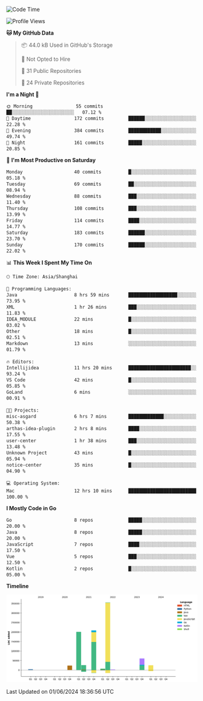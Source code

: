 <!--START_SECTION:waka-->
![Code Time](http://img.shields.io/badge/Code%20Time-2%2C398%20hrs%2028%20mins-blue)

![Profile Views](http://img.shields.io/badge/Profile%20Views-0-blue)

**🐱 My GitHub Data** 

> 📦 44.0 kB Used in GitHub's Storage 
 > 
> 🚫 Not Opted to Hire
 > 
> 📜 31 Public Repositories 
 > 
> 🔑 24 Private Repositories 
 > 
**I'm a Night 🦉** 

```text
🌞 Morning                55 commits          ██░░░░░░░░░░░░░░░░░░░░░░░   07.12 % 
🌆 Daytime                172 commits         ██████░░░░░░░░░░░░░░░░░░░   22.28 % 
🌃 Evening                384 commits         ████████████░░░░░░░░░░░░░   49.74 % 
🌙 Night                  161 commits         █████░░░░░░░░░░░░░░░░░░░░   20.85 % 
```
📅 **I'm Most Productive on Saturday** 

```text
Monday                   40 commits          █░░░░░░░░░░░░░░░░░░░░░░░░   05.18 % 
Tuesday                  69 commits          ██░░░░░░░░░░░░░░░░░░░░░░░   08.94 % 
Wednesday                88 commits          ███░░░░░░░░░░░░░░░░░░░░░░   11.40 % 
Thursday                 108 commits         ███░░░░░░░░░░░░░░░░░░░░░░   13.99 % 
Friday                   114 commits         ████░░░░░░░░░░░░░░░░░░░░░   14.77 % 
Saturday                 183 commits         ██████░░░░░░░░░░░░░░░░░░░   23.70 % 
Sunday                   170 commits         ██████░░░░░░░░░░░░░░░░░░░   22.02 % 
```


📊 **This Week I Spent My Time On** 

```text
🕑︎ Time Zone: Asia/Shanghai

💬 Programming Languages: 
Java                     8 hrs 59 mins       ██████████████████░░░░░░░   73.95 % 
XML                      1 hr 26 mins        ███░░░░░░░░░░░░░░░░░░░░░░   11.83 % 
IDEA_MODULE              22 mins             █░░░░░░░░░░░░░░░░░░░░░░░░   03.02 % 
Other                    18 mins             █░░░░░░░░░░░░░░░░░░░░░░░░   02.51 % 
Markdown                 13 mins             ░░░░░░░░░░░░░░░░░░░░░░░░░   01.79 % 

🔥 Editors: 
Intellijidea             11 hrs 20 mins      ███████████████████████░░   93.24 % 
VS Code                  42 mins             █░░░░░░░░░░░░░░░░░░░░░░░░   05.85 % 
GoLand                   6 mins              ░░░░░░░░░░░░░░░░░░░░░░░░░   00.91 % 

🐱‍💻 Projects: 
misc-asgard              6 hrs 7 mins        █████████████░░░░░░░░░░░░   50.38 % 
arthas-idea-plugin       2 hrs 8 mins        ████░░░░░░░░░░░░░░░░░░░░░   17.55 % 
user-center              1 hr 38 mins        ███░░░░░░░░░░░░░░░░░░░░░░   13.48 % 
Unknown Project          43 mins             █░░░░░░░░░░░░░░░░░░░░░░░░   05.94 % 
notice-center            35 mins             █░░░░░░░░░░░░░░░░░░░░░░░░   04.90 % 

💻 Operating System: 
Mac                      12 hrs 10 mins      █████████████████████████   100.00 % 
```

**I Mostly Code in Go** 

```text
Go                       8 repos             █████░░░░░░░░░░░░░░░░░░░░   20.00 % 
Java                     8 repos             █████░░░░░░░░░░░░░░░░░░░░   20.00 % 
JavaScript               7 repos             ████░░░░░░░░░░░░░░░░░░░░░   17.50 % 
Vue                      5 repos             ███░░░░░░░░░░░░░░░░░░░░░░   12.50 % 
Kotlin                   2 repos             █░░░░░░░░░░░░░░░░░░░░░░░░   05.00 % 
```



**Timeline**

![Lines of Code chart](https://raw.githubusercontent.com/youtiaoguagua/youtiaoguagua/master/assets/bar_graph.png)


 Last Updated on 01/06/2024 18:36:56 UTC
<!--END_SECTION:waka-->